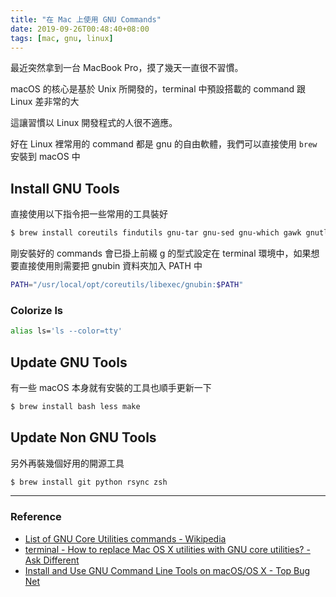 ```yaml
---
title: "在 Mac 上使用 GNU Commands"
date: 2019-09-26T00:48:40+08:00
tags: [mac, gnu, linux]
---
```


最近突然拿到一台 MacBook Pro，摸了幾天一直很不習慣。

macOS 的核心是基於 Unix 所開發的，terminal 中預設搭載的 command 跟 Linux 差非常的大

這讓習慣以 Linux 開發程式的人很不適應。

好在 Linux 裡常用的 command 都是 gnu 的自由軟體，我們可以直接使用 `brew` 安裝到 macOS 中

## Install GNU Tools

直接使用以下指令把一些常用的工具裝好

```sh
$ brew install coreutils findutils gnu-tar gnu-sed gnu-which gawk gnutls grep gzip wget
```

剛安裝好的 commands 會已掛上前綴 g 的型式設定在 terminal 環境中，如果想要直接使用則需要把 gnubin 資料夾加入 PATH 中
```sh
PATH="/usr/local/opt/coreutils/libexec/gnubin:$PATH"
```

### Colorize ls

```sh
alias ls='ls --color=tty'
```

## Update GNU Tools

有一些 macOS 本身就有安裝的工具也順手更新一下

```sh
$ brew install bash less make
```

## Update Non GNU Tools

另外再裝幾個好用的開源工具

```sh
$ brew install git python rsync zsh
```

---

### Reference

- [List of GNU Core Utilities commands - Wikipedia](https://en.wikipedia.org/wiki/List_of_GNU_Core_Utilities_commands)
- [terminal - How to replace Mac OS X utilities with GNU core utilities? - Ask Different](https://apple.stackexchange.com/questions/69223/how-to-replace-mac-os-x-utilities-with-gnu-core-utilities)
- [Install and Use GNU Command Line Tools on macOS/OS X - Top Bug Net](https://www.topbug.net/blog/2013/04/14/install-and-use-gnu-command-line-tools-in-mac-os-x/)
